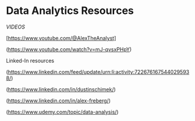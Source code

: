 # Data Analytics Resources

*VIDEOS*

[https://www.youtube.com/@AlexTheAnalyst]

(https://www.youtube.com/watch?v=mJ-qvsxPHpY)




Linked-In resources

(https://www.linkedin.com/feed/update/urn:li:activity:7226761675440295938/)

(https://www.linkedin.com/in/dustinschimek/)

(https://www.linkedin.com/in/alex-freberg/)





(https://www.udemy.com/topic/data-analysis/)


